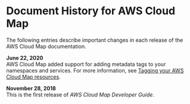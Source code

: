 # Document History for AWS Cloud Map<a name="doc-history"></a>

The following entries describe important changes in each release of the AWS Cloud Map documentation\.

**June 22, 2020**  
AWS Cloud Map added support for adding metadata tags to your namespaces and services\. For more information, see [Tagging your AWS Cloud Map resources](using-tags.md)\.

**November 28, 2018**  
This is the first release of *AWS Cloud Map Developer Guide*\.